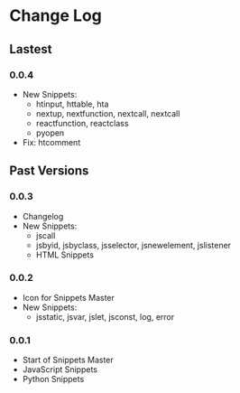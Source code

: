 # Change Log

## Lastest
### 0.0.4
- New Snippets:
    - htinput, httable, hta
    - nextup, nextfunction, nextcall, nextcall
    - reactfunction, reactclass
    - pyopen
- Fix: htcomment

## Past Versions
### 0.0.3
- Changelog
- New Snippets:
    - jscall
    - jsbyid, jsbyclass, jsselector, jsnewelement, jslistener
    - HTML Snippets

### 0.0.2
- Icon for Snippets Master
- New Snippets:
    - jsstatic, jsvar, jslet, jsconst, log, error

### 0.0.1
- Start of Snippets Master
- JavaScript Snippets
- Python Snippets